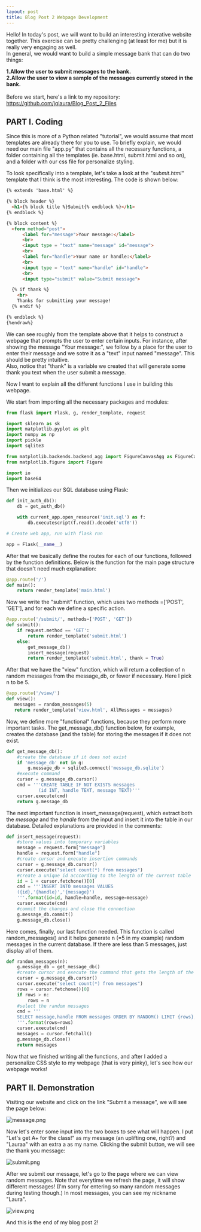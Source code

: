 ```yaml
---
layout: post
title: Blog Post 2 Webpage Development
---
```

Hello! In today's post, we will want to build an interesting interative website together. This exercise can be pretty challenging (at least for me) but it is really very engaging as well.<br>
In general, we would want to build a simple message bank that can do two things:<br>

**1.Allow the user to submit messages to the bank.**<br>
**2.Allow the user to view a sample of the messages currently stored in the bank.**   
<br> Before we start, here's a link to my repository: https://github.com/jqlaura/Blog_Post_2_Files

## PART I. Coding

Since this is more of a Python related "tutorial", we would assume that most templates are already there for you to use. To briefly explain, we would need our main file "app.py" that contains all the necessary functions, a folder containing all the templates (ie. base.html, submit.html and so on), and a folder with our css file for personalize styling.

To look specifically into a template, let's take a look at the *"submit.html"* template that I think is the most interesting. The code is shown below:

```html {%raw%}
{% extends 'base.html' %}

{% block header %}
  <h1>{% block title %}Submit{% endblock %}</h1>
{% endblock %}

{% block content %}
  <form method="post">
      <label for="message">Your message:</label>
      <br>
      <input type = "text" name="message" id="message">
      <br>
      <label for="handle">Your name or handle:</label>
      <br>
      <input type = "text" name="handle" id="handle">
      <br>
      <input type="submit" value="Submit message">

  {% if thank %}
    <br>
    Thanks for submitting your message!
  {% endif %}

{% endblock %} 
{%endraw%}
```


We can see roughly from the template above that it helps to construct a webpage that prompts the user to enter certain inputs. For instance, after showing the message "Your message:", we follow by a place for the user to enter their message and we sotre it as a "text" input named "message". This should be pretty intuitive.<br>
Also, notice that "thank" is a variable we created that will generate some thank you text when the user submit a message.

Now I want to explain all the different functions I use in building this webpage.

We start from importing all the necessary packages and modules:


```python
from flask import Flask, g, render_template, request

import sklearn as sk
import matplotlib.pyplot as plt
import numpy as np
import pickle
import sqlite3

from matplotlib.backends.backend_agg import FigureCanvasAgg as FigureCanvas
from matplotlib.figure import Figure

import io
import base64
```

Then we initializes our SQL database using Flask:


```python
def init_auth_db():
    db = get_auth_db()

    with current_app.open_resource('init.sql') as f:
        db.executescript(f.read().decode('utf8'))

# Create web app, run with flask run

app = Flask(__name__)
```

After that we basically define the routes for each of our functions, followed by the function definitions. Below is the function for the main page structure that doesn't need much explanation:


```python
@app.route('/')
def main():
    return render_template('main.html')
```

Now we write the "submit" function, which uses two methods =['POST', 'GET'], and for each we define a specific action. 


```python
@app.route('/submit/', methods=['POST', 'GET'])
def submit():
    if request.method == 'GET':
        return render_template('submit.html')
    else:
        get_message_db()
        insert_message(request)
        return render_template('submit.html', thank = True)
```

After that we have the "view" function, which will return a collection of n random messages from the message_db, or fewer if necessary. Here I pick n to be 5.


```python
@app.route('/view/')
def view():
   messages = random_messages(5)
   return render_template('view.html', AllMessages = messages)
```

Now, we define more "functional" functions, because they perform more important tasks. The get_message_db() function below, for example, creates the database (and the table) for storing the messages if it does not exist.


```python
def get_message_db():
    #create the database if it does not exist
    if 'message_db' not in g:
        g.message_db = sqlite3.connect('message_db.sqlite')
    #execute command
    cursor = g.message_db.cursor()
    cmd = '''CREATE TABLE IF NOT EXISTS messages 
            (id INT, handle TEXT, message TEXT)'''
    cursor.execute(cmd)
    return g.message_db
```

The next important function is insert_message(request), which extract both the *message* and the *handle* from the input and insert it into the table in our database. Detailed explanations are provided in the comments:


```python
def insert_message(request):
    #store values into temporary variables
    message = request.form["message"]
    handle = request.form["handle"]
    #create cursor and execute insertion commands
    cursor = g.message_db.cursor()
    cursor.execute("select count(*) from messages")
    #create a unique id acccording to the length of the current table
    id = 1 + cursor.fetchone()[0]
    cmd = '''INSERT INTO messages VALUES 
    ({id},'{handle}','{message}')
    '''.format(id=id, handle=handle, message=message)
    cursor.execute(cmd)
    #commit the changes and close the connection
    g.message_db.commit()
    g.message_db.close()
```

Here comes, finally, our last function needed. This function is called random_messages() and it helps generate n (=5 in my example) random messages in the current database. If there are less than 5 messages, just display all of them.


```python
def random_messages(n):
    g.message_db = get_message_db()
    #create cursor and execute the command that gets the length of the table
    cursor = g.message_db.cursor()
    cursor.execute("select count(*) from messages")
    rows = cursor.fetchone()[0]
    if rows > n:
        rows = n
    #select the random messages
    cmd = '''
    SELECT message,handle FROM messages ORDER BY RANDOM() LIMIT {rows};
    '''.format(rows=rows)
    cursor.execute(cmd)
    messages = cursor.fetchall()
    g.message_db.close()
    return messages
```

Now that we finished writing all the functions, and after I added a personalize CSS style to my webpage (that is very pinky), let's see how our webpage works!

## PART II. Demonstration

Visiting our website and click on the link "Submit a message", we will see the page below:

![message.png](/images/message.png)

Now let's enter some input into the two boxes to see what will happen. I put "Let's get A+ for the class!" as my message (an uplifting one, right?) and "Lauraa" with an extra a as my name. Clicking the submit button, we will see the thank you message:

![submit.png](/images/submit.png)

After we submit our message, let's go to the page where we can view random messages. Note that everytime we refresh the page, it will show different messages! (I'm sorry for entering so many random messages during testing though.) In most messages, you can see my nickname "Laura".

![view.png](/images/view.png)

And this is the end of my blog post 2!
